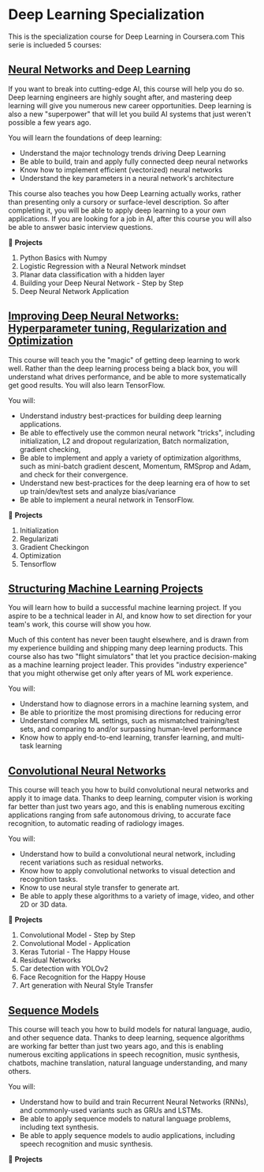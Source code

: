 # Deep Learning Specialization
This is the specialization course for Deep Learning in Coursera.com
This serie is inclueded 5 courses:

## [**Neural Networks and Deep Learning**](https://www.coursera.org/learn/neural-networks-deep-learning)

If you want to break into cutting-edge AI, this course will help you do so. Deep learning engineers are highly sought after, and mastering deep learning will give you numerous new career opportunities. Deep learning is also a new "superpower" that will let you build AI systems that just weren't possible a few years ago.

You will learn the foundations of deep learning:
- Understand the major technology trends driving Deep Learning
- Be able to build, train and apply fully connected deep neural networks 
- Know how to implement efficient (vectorized) neural networks 
- Understand the key parameters in a neural network's architecture

This course also teaches you how Deep Learning actually works, rather than presenting only a cursory or surface-level description. So after completing it, you will be able to apply deep learning to a your own applications. If you are looking for a job in AI, after this course you will also be able to answer basic interview questions.

:rocket: **Projects** 
1. Python Basics with Numpy
2. Logistic Regression with a Neural Network mindset
3. Planar data classification with a hidden layer
4. Building your Deep Neural Network - Step by Step
5. Deep Neural Network Application

## [**Improving Deep Neural Networks: Hyperparameter tuning, Regularization and Optimization**](https://www.coursera.org/learn/deep-neural-network)

This course will teach you the "magic" of getting deep learning to work well. Rather than the deep learning process being a black box, you will understand what drives performance, and be able to more systematically get good results. You will also learn TensorFlow. 

You will: 
- Understand industry best-practices for building deep learning applications. 
- Be able to effectively use the common neural network "tricks", including initialization, L2 and dropout regularization, Batch normalization, gradient checking, 
- Be able to implement and apply a variety of optimization algorithms, such as mini-batch gradient descent, Momentum, RMSprop and Adam, and check for their convergence. 
- Understand new best-practices for the deep learning era of how to set up train/dev/test sets and analyze bias/variance
- Be able to implement a neural network in TensorFlow.

:rocket: **Projects**
1. Initialization
2. Regularizati
3. Gradient Checkingon
4. Optimization
5. Tensorflow

## [**Structuring Machine Learning Projects**](https://www.coursera.org/learn/machine-learning-projects)

You will learn how to build a successful machine learning project. If you aspire to be a technical leader in AI, and know how to set direction for your team's work, this course will show you how.
 
Much of this content has never been taught elsewhere, and is drawn from my experience building and shipping many deep learning products. This course also has two "flight simulators" that let you practice decision-making as a machine learning project leader. This provides "industry experience" that you might otherwise get only after years of ML work experience.

You will: 
- Understand how to diagnose errors in a machine learning system, and 
- Be able to prioritize the most promising directions for reducing error
- Understand complex ML settings, such as mismatched training/test sets, and comparing to and/or surpassing human-level performance
- Know how to apply end-to-end learning, transfer learning, and multi-task learning

## [**Convolutional Neural Networks**](https://www.coursera.org/learn/convolutional-neural-networks/home/info)

This course will teach you how to build convolutional neural networks and apply it to image data. Thanks to deep learning, computer vision is working far better than just two years ago, and this is enabling numerous exciting applications ranging from safe autonomous driving, to accurate face recognition, to automatic reading of radiology images. 

You will:
- Understand how to build a convolutional neural network, including recent variations such as residual networks.
- Know how to apply convolutional networks to visual detection and recognition tasks.
- Know to use neural style transfer to generate art.
- Be able to apply these algorithms to a variety of image, video, and other 2D or 3D data.

:rocket: **Projects**
1. Convolutional Model - Step by Step
2. Convolutional Model - Application
3. Keras Tutorial - The Happy House
4. Residual Networks
5. Car detection with YOLOv2
6. Face Recognition for the Happy House
7. Art generation with Neural Style Transfer

## [**Sequence Models**](https://www.coursera.org/learn/nlp-sequence-models)

This course will teach you how to build models for natural language, audio, and other sequence data. Thanks to deep learning, sequence algorithms are working far better than just two years ago, and this is enabling numerous exciting applications in speech recognition, music synthesis, chatbots, machine translation, natural language understanding, and many others. 

You will:
- Understand how to build and train Recurrent Neural Networks (RNNs), and commonly-used variants such as GRUs and LSTMs.
- Be able to apply sequence models to natural language problems, including text synthesis. 
- Be able to apply sequence models to audio applications, including speech recognition and music synthesis.

:rocket: **Projects**
